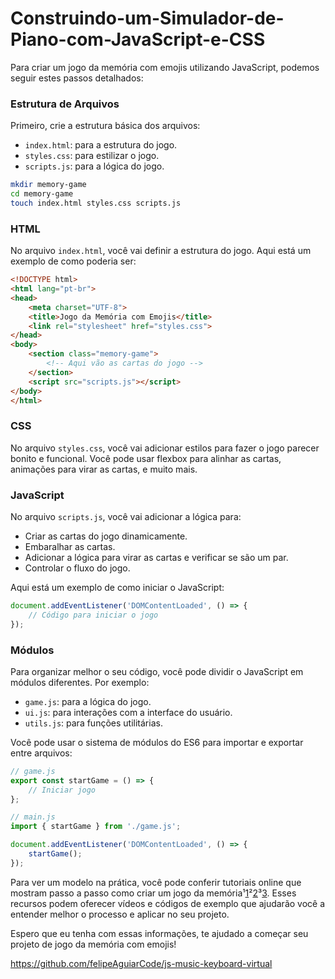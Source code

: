 # Construindo-um-Simulador-de-Piano-com-JavaScript-e-CSS

[1]: https://www.youtube.com/watch?v=NV88N1r2Qkg ""
[2]: https://www.youtube.com/watch?v=tcbMmm77WOU ""
[3]: https://www.youtube.com/watch?v=nDrYuilcukM ""
[4]: https://marina-ferreira.github.io/tutorials/js/memory-game.pt-br/ ""
[5]: https://github.com/HugoAPortela/Criando-Jogo-Memoria-Emojis-JavaScript ""
[6]: https://bing.com/search?q=Como+criar+um+jogo+da+mem%C3%B3ria+com+emojis+em+Javascript ""
[7]: https://ichi.pro/pt/crie-um-jogo-de-memoria-com-react-e-javascript-133303565646838 ""

Para criar um jogo da memória com emojis utilizando JavaScript, podemos seguir estes passos detalhados:

### Estrutura de Arquivos
Primeiro, crie a estrutura básica dos arquivos:
- `index.html`: para a estrutura do jogo.
- `styles.css`: para estilizar o jogo.
- `scripts.js`: para a lógica do jogo.

```bash
mkdir memory-game
cd memory-game
touch index.html styles.css scripts.js
```

### HTML
No arquivo `index.html`, você vai definir a estrutura do jogo. Aqui está um exemplo de como poderia ser:

```html
<!DOCTYPE html>
<html lang="pt-br">
<head>
    <meta charset="UTF-8">
    <title>Jogo da Memória com Emojis</title>
    <link rel="stylesheet" href="styles.css">
</head>
<body>
    <section class="memory-game">
        <!-- Aqui vão as cartas do jogo -->
    </section>
    <script src="scripts.js"></script>
</body>
</html>
```

### CSS
No arquivo `styles.css`, você vai adicionar estilos para fazer o jogo parecer bonito e funcional. Você pode usar flexbox para alinhar as cartas, animações para virar as cartas, e muito mais.

### JavaScript
No arquivo `scripts.js`, você vai adicionar a lógica para:
- Criar as cartas do jogo dinamicamente.
- Embaralhar as cartas.
- Adicionar a lógica para virar as cartas e verificar se são um par.
- Controlar o fluxo do jogo.

Aqui está um exemplo de como iniciar o JavaScript:

```javascript
document.addEventListener('DOMContentLoaded', () => {
    // Código para iniciar o jogo
});
```

### Módulos
Para organizar melhor o seu código, você pode dividir o JavaScript em módulos diferentes. Por exemplo:
- `game.js`: para a lógica do jogo.
- `ui.js`: para interações com a interface do usuário.
- `utils.js`: para funções utilitárias.

Você pode usar o sistema de módulos do ES6 para importar e exportar entre arquivos:

```javascript
// game.js
export const startGame = () => {
    // Iniciar jogo
};

// main.js
import { startGame } from './game.js';

document.addEventListener('DOMContentLoaded', () => {
    startGame();
});
```

Para ver um modelo na prática, você pode conferir tutoriais online que mostram passo a passo como criar um jogo da memória¹[1]²[2]³[3]. Esses recursos podem oferecer vídeos e códigos de exemplo que ajudarão você a entender melhor o processo e aplicar no seu projeto.

Espero que eu tenha com essas informações, te ajudado a começar seu projeto de jogo da memória com emojis!

https://github.com/felipeAguiarCode/js-music-keyboard-virtual
